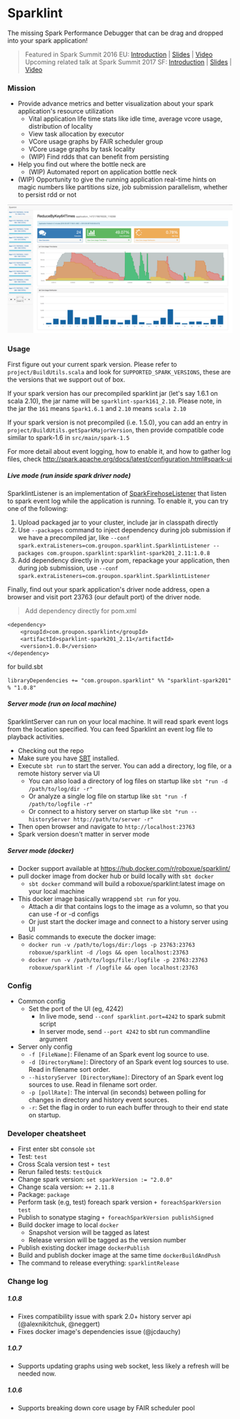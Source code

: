 Sparklint
========

The missing Spark Performance Debugger that can be drag and dropped into your spark application!

> Featured in Spark Summit 2016 EU: [Introduction](https://spark-summit.org/eu-2016/events/sparklint-a-tool-for-monitoring-identifying-and-tuning-inefficient-spark-jobs-across-your-cluster/) | [Slides](https://www.slideshare.net/SparkSummit/spark-summit-eu-talk-by-simon-whitear) | [Video](https://www.youtube.com/watch?v=reGerTzcvoA)    
Upcoming related talk at Spark Summit 2017 SF: [Introduction](https://spark-summit.org/2017/events/continuous-application-with-fair-scheduler/) | [Slides](https://www.slideshare.net/databricks/continuous-application-with-fair-scheduler-with-robert-xue) | [Video](https://youtu.be/oXwOQKXo9VE)

### Mission
- Provide advance metrics and better visualization about your spark application's resource utilization
  - Vital application life time stats like idle time, average vcore usage, distribution of locality
  - View task allocation by executor
  - VCore usage graphs by FAIR scheduler group
  - VCore usage graphs by task locality
  - (WIP) Find rdds that can benefit from persisting
- Help you find out where the bottle neck are
  - (WIP) Automated report on application bottle neck
- (WIP) Opportunity to give the running application real-time hints on magic numbers like partitions size, job submission parallelism, whether to persist rdd or not

![ScreenShot](screen_shot.png)

### Usage

First figure out your current spark version. Please refer to `project/BuildUtils.scala` and look for `SUPPORTED_SPARK_VERSIONS`, these are the versions that we support out of box.

If your spark version has our precompiled sparklint jar (let's say 1.6.1 on scala 2.10), the jar name will be `sparklint-spark161_2.10`.
Please note, in the jar the `161` means `Spark1.6.1` and `2.10` means `scala 2.10`

If your spark version is not precompiled (i.e. 1.5.0), you can add an entry in `project/BuildUtils.getSparkMajorVersion`, then provide compatible code similar to spark-1.6 in `src/main/spark-1.5`

For more detail about event logging, how to enable it, and how to gather log files, check http://spark.apache.org/docs/latest/configuration.html#spark-ui

##### Live mode (run inside spark driver node)

SparklintListener is an implementation of [SparkFirehoseListener](https://spark.apache.org/docs/1.5.2/api/java/org/apache/spark/SparkFirehoseListener.html)
that listen to spark event log while the application is running. To enable it, you can try one of the following:

1. Upload packaged jar to your cluster, include jar in classpath directly
2. Use `--packages` command to inject dependency during job submission if we have a precompiled jar, like `--conf spark.extraListeners=com.groupon.sparklint.SparklintListener --packages com.groupon.sparklint:sparklint-spark201_2.11:1.0.8`
3. Add dependency directly in your pom, repackage your application, then during job submission, use `--conf spark.extraListeners=com.groupon.sparklint.SparklintListener`

Finally, find out your spark application's driver node address, open a browser and visit port 23763 (our default port) of the driver node.

> Add dependency directly for pom.xml
  ```
  <dependency>
      <groupId>com.groupon.sparklint</groupId>
      <artifactId>sparklint-spark201_2.11</artifactId>
      <version>1.0.8</version>
  </dependency>
  ```
  for build.sbt
  ```
  libraryDependencies += "com.groupon.sparklint" %% "sparklint-spark201" % "1.0.8"
  ```

##### Server mode (run on local machine)

SparklintServer can run on your local machine. It will read spark event logs from the location specified.
You can feed Sparklint an event log file to playback activities.

- Checking out the repo
- Make sure you have [SBT](http://www.scala-sbt.org/) installed.
- Execute `sbt run` to start the server. You can add a directory, log file, or a remote history server via UI
    - You can also load a directory of log files on startup like `sbt "run -d /path/to/log/dir -r"`
    - Or analyze a single log file on startup like `sbt "run -f /path/to/logfile -r"`
    - Or connect to a history server on startup like `sbt "run --historyServer http://path/to/server -r"`
- Then open browser and navigate to `http://localhost:23763`
- Spark version doesn't matter in server mode

##### Server mode (docker)
- Docker support available at https://hub.docker.com/r/roboxue/sparklint/
- pull docker image from docker hub or build locally with `sbt docker`
  - `sbt docker` command will build a roboxue/sparklint:latest image on your local machine
- This docker image basically wrappend `sbt run` for you. 
  - Attach a dir that contains logs to the image as a volumn, so that you can use -f or -d configs
  - Or just start the docker image and connect to a history server using UI
- Basic commands to execute the docker image:
  - `docker run -v /path/to/logs/dir:/logs -p 23763:23763 roboxue/sparklint -d /logs && open localhost:23763`
  - `docker run -v /path/to/logs/file:/logfile -p 23763:23763 roboxue/sparklint -f /logfile && open localhost:23763`


### Config
* Common config
    * Set the port of the UI (eg, 4242)
        - In live mode, send `--conf sparklint.port=4242` to spark submit script
        - In server mode, send `--port 4242` to sbt run commandline argument
* Server only config
    - `-f [FileName]`: Filename of an Spark event log source to use.
    - `-d [DirectoryName]`: Directory of an Spark event log sources to use. Read in filename sort order.
    - `--historyServer [DirectoryName]`: Directory of an Spark event log sources to use. Read in filename sort order.
    - `-p [pollRate]`: The interval (in seconds) between polling for changes in directory and history event sources.
    - `-r`: Set the flag in order to run each buffer through to their end state on startup.

### Developer cheatsheet

* First enter sbt console `sbt`
* Test: `test`
* Cross Scala version test `+ test`
* Rerun failed tests: `testQuick`
* Change spark version: `set sparkVersion := "2.0.0"`
* Change scala version: `++ 2.11.8`
* Package: `package`
* Perform task (e.g, test) foreach spark version `+ foreachSparkVersion test`
* Publish to sonatype staging `+ foreachSparkVersion publishSigned`
* Build docker image to local `docker`
    - Snapshot version will be tagged as latest
    - Release version will be tagged as the version number
* Publish existing docker image `dockerPublish`
* Build and publish docker image at the same time `dockerBuildAndPush`
* The command to release everything: `sparklintRelease`

### Change log

##### 1.0.8
- Fixes compatibility issue with spark 2.0+ history server api (@alexnikitchuk, @neggert)
- Fixes docker image's dependencies issue (@jcdauchy)

##### 1.0.7
- Supports updating graphs using web socket, less likely a refresh will be needed now.

##### 1.0.6
- Supports breaking down core usage by FAIR scheduler pool
 
 
 
 
 
 
 
 
 
 
 
 
 
 
 
 
 
 
 
 
 
 
 
 
 
 
 
 
 
 
 
 
 
 
 
 
 
 
 
 
 
 
 
 
 
 
 
 
 
 
 
 
 
 
 
 
 
 
 
 
 
 
 
 
 
 
 
 
 
 
 
 
 
 
 
 
 
 
 
 
 
 
 
 
 
 
 
 
 
 
 
 
 
 
 
 
 
 
 
 
 
 
 
 
 
 
 
 
 
 
 
 
 
 
 
 
 
 
 
 
 
 
 
 
 
 
 
 
 
 
 
 
 
 
 
 
 
 
 
 
 
 
 
 
 
 
 
 
 
 
 
 
 
 
 
 
 
 
 
 
 
 
 
 
 
 
 
 
 
 
 
 
 
 
 
 
 
 
 
 
 
 
 
 
 
 
 
 
 
 
 
 
 
 
 
 
 
 
 
 
 
 
 
 
 
 
 
 
 
 
 
 
 
 
 
 
 
 
 
 
 
 
 
 
 
 
 
 
 
 
 
 
 
 
 
 
 
 
 
 
 
 
 
 
 
 
 
 
 
 
 
 
 
 
 
 
 
 
 
 
 
 
 
 
 
    
 
 
 
 
 
 
 
 
 
 
 
 
 
 
 
 
 
 
 
 
 
 
 
 
 
 
 
 
 
 
 
 
 
 
 
 
 
 
 
 
 
 
 
 
 
 
 
 
 
 
 
 
 
 
 
 
 
 
 
 
 
 
 
 
 
 
 
 
 
 
 
 
 
 
 
 
 
 
 
 
 
 
 
 
 
 
 
 
 
 
 
 
 
 
 
 
 
 
 
 
 
 
 
 
 
 
 
 
 
 
 
 
 
 
 
 
 
 
 
 
 
 
 
 
 
 
 
 
 
 
 
 
 
 
 
 
 
 
 
 
 
 
 
 
 
 
 
 
 
 
 
 
 
 
 
 
 
 
 
 
 
 
 
 
 
 
 
 
 
 
 
 
 
 
 
 
 
 
 
 
 
 
 
 
 
 
 
 
 
 
 
 
 
 
 
 
 
 
 
 
 
 
 
 
 
 
 
 
 
 
 
 
 
 
 
 
 
 
 
 
 
 
 
 
 
 
 
 
 
 
 
 
 
 
 
 
 
 
 
 
 
 
 
 
 
 
 
 
 
 
 
 
 
 
 
 
 
 
 
 
 
 
 
 
 
 
 
 
 
 
 
 
 
 
 
 
 
 
